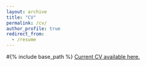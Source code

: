 ```yaml
---
layout: archive
title: "CV"
permalink: /cv/
author_profile: true
redirect_from:
  - /resume
---
```


#{% include base_path %}
[Current CV available here.](https://koivuemily.github.io/files/KoivuCVAug25.pdf)
